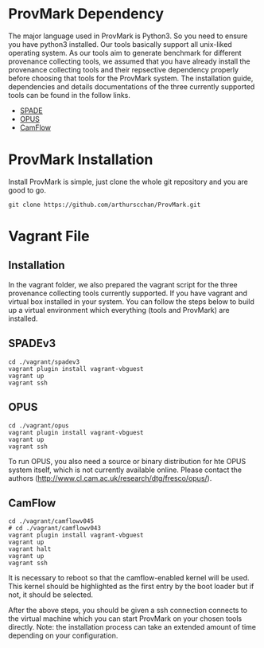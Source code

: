 # ProvMark Dependency

The major language used in ProvMark is Python3. So you need to ensure you have python3 installed.
Our tools basically support all unix-liked operating system.
As our tools aim to generate benchmark for different provenance collecting tools, we assumed that you have already install the provenance collecting tools and their repsective dependency properly before choosing that tools for the ProvMark system. The installation guide, dependencies and details documentations of the three currently supported tools can be found in the follow links.

- [SPADE](https://github.com/ashish-gehani/SPADE)
- [OPUS](https://www.cl.cam.ac.uk/research/dtg/fresco/opus/)
- [CamFlow](http://camflow.org/)

# ProvMark Installation

Install ProvMark is simple, just clone the whole git repository and you are good to go.

~~~~
git clone https://github.com/arthurscchan/ProvMark.git
~~~~

# Vagrant File


## Installation

In the vagrant folder, we also prepared the vagrant script for the three provenance collecting tools currently supported. If you have vagrant and virtual box installed in your system. You can follow the steps below to build up a virtual environment which everything (tools and ProvMark) are installed.

## SPADEv3

``` shell
cd ./vagrant/spadev3
vagrant plugin install vagrant-vbguest
vagrant up
vagrant ssh
```

## OPUS

``` shell
cd ./vagrant/opus
vagrant plugin install vagrant-vbguest
vagrant up
vagrant ssh
```

To run OPUS, you also need a source or binary distribution for hte OPUS system itself, which is not currently available online.  Please contact the authors (http://www.cl.cam.ac.uk/research/dtg/fresco/opus/).

## CamFlow

``` shell
cd ./vagrant/camflowv045
# cd ./vagrant/camflowv043
vagrant plugin install vagrant-vbguest
vagrant up
vagrant halt
vagrant up
vagrant ssh
```
It is necessary to reboot so that the camflow-enabled kernel will be used.  This kernel should be highlighted as the first entry by the boot loader but if not, it should be selected.


After the above steps, you should be given a ssh connection connects to the virtual machine which you can start ProvMark on your chosen tools directly.
Note: the installation process can take an extended amount of time depending on your configuration.

